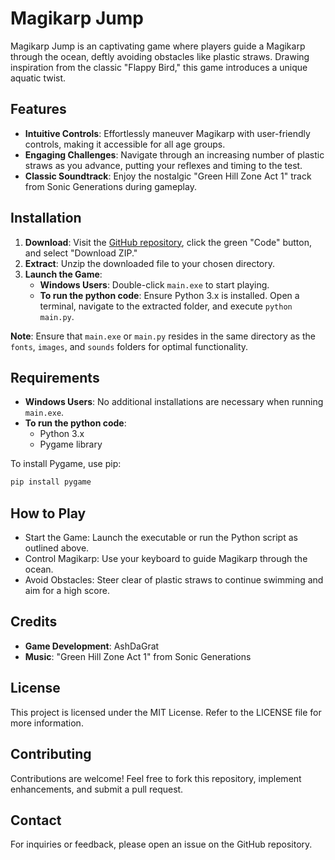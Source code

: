 # Magikarp Jump

Magikarp Jump is an captivating game where players guide a Magikarp through the ocean, deftly avoiding obstacles like plastic straws. Drawing inspiration from the classic "Flappy Bird," this game introduces a unique aquatic twist.

## Features

- **Intuitive Controls**: Effortlessly maneuver Magikarp with user-friendly controls, making it accessible for all age groups.
- **Engaging Challenges**: Navigate through an increasing number of plastic straws as you advance, putting your reflexes and timing to the test.
- **Classic Soundtrack**: Enjoy the nostalgic "Green Hill Zone Act 1" track from Sonic Generations during gameplay.

## Installation

1. **Download**: Visit the [GitHub repository](https://github.com/AshDaGrat/Magikarp-Jump), click the green "Code" button, and select "Download ZIP."
2. **Extract**: Unzip the downloaded file to your chosen directory.
3. **Launch the Game**:
   - **Windows Users**: Double-click `main.exe` to start playing.
   - **To run the python code**: Ensure Python 3.x is installed. Open a terminal, navigate to the extracted folder, and execute `python main.py`.

**Note**: Ensure that `main.exe` or `main.py` resides in the same directory as the `fonts`, `images`, and `sounds` folders for optimal functionality.

## Requirements

- **Windows Users**: No additional installations are necessary when running `main.exe`.
- **To run the python code**:
  - Python 3.x
  - Pygame library

To install Pygame, use pip:

```bash
pip install pygame
```

## How to Play
- Start the Game: Launch the executable or run the Python script as outlined above.
- Control Magikarp: Use your keyboard to guide Magikarp through the ocean.
- Avoid Obstacles: Steer clear of plastic straws to continue swimming and aim for a high score.

## Credits
- **Game Development**: AshDaGrat
- **Music**: "Green Hill Zone Act 1" from Sonic Generations

## License
This project is licensed under the MIT License. Refer to the LICENSE file for more information.

## Contributing
Contributions are welcome! Feel free to fork this repository, implement enhancements, and submit a pull request.

## Contact
For inquiries or feedback, please open an issue on the GitHub repository.



